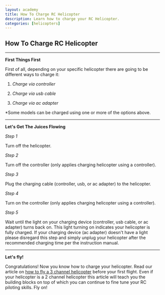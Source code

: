 ```yaml
---
layout: academy
title: How To Charge RC Helicopter
description: Learn how to charge your RC Helicopter.
categories: [helicopters]
---
```


How To Charge RC Helicopter
----------------------------------

***

**First Things First**

First of all, depending on your specific helicopter there are going to be different ways to charge it:

1. *Charge via controller*

2. *Charge via usb cable*

3. *Charge via ac adapter*

\*Some models can be charged using one or more of the options above.   
 
***

**Let's Get The Juices Flowing**

*Step 1*

Turn off the helicopter.

*Step 2*

Turn off the controller (only applies charging helicopter using a controller).

*Step 3*

Plug the charging cable (controller, usb, or ac adapter) to the helicopter.

*Step 4*

Turn on the controller (only applies charging helicopter using a controller).
  
*Step 5*

Wait until the light on your charging device (controller, usb cable, or ac adapter) turns back on. This light turning on indicates your helicopter is fully charged. If your charging device (ac adapter) doesn't have a light please disregard this step and simply unplug your helicopter after the recommended charging time per the instruction manual.  
  
***

**Let's fly!**

Congratulations! Now you know how to charge your helicopter. Read our article on [how to fly a 3 channel helicopter](/helicopters/xdrone/2014/08/07/how-to-fly-3-channel-rc-helicopter.html) before your first flight. Even if your helicopter is a 2 channel helicopter this article will teach you the building blocks on top of which you can continue to fine tune your RC piloting skills. Fly on!


